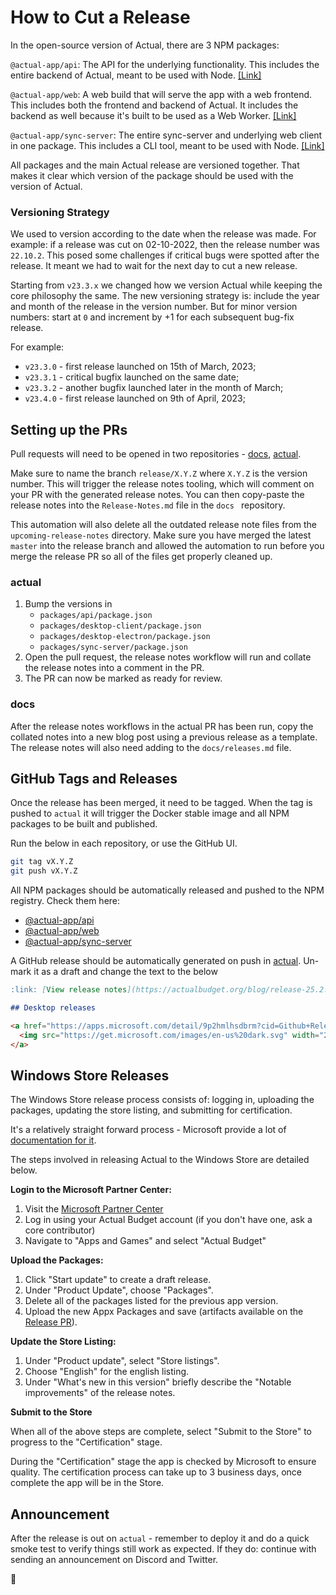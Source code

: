 # How to Cut a Release

In the open-source version of Actual, there are 3 NPM packages:

`@actual-app/api`: The API for the underlying functionality. This includes the entire backend of Actual, meant to be used with Node. [[Link]](https://www.npmjs.com/package/@actual-app/api)

`@actual-app/web`: A web build that will serve the app with a web frontend. This includes both the frontend and backend of Actual. It includes the backend as well because it's built to be used as a Web Worker. [[Link]](https://www.npmjs.com/package/@actual-app/web)

`@actual-app/sync-server`: The entire sync-server and underlying web client in one package. This includes a CLI tool, meant to be used with Node. [[Link]](https://www.npmjs.com/package/@actual-app/sync-server)

All packages and the main Actual release are versioned together. That makes it clear which version of the package should be used with the version of Actual.

### Versioning Strategy

We used to version according to the date when the release was made. For example: if a release was cut on 02-10-2022, then the release number was `22.10.2`. This posed some challenges if critical bugs were spotted after the release. It meant we had to wait for the next day to cut a new release.

Starting from `v23.3.x` we changed how we version Actual while keeping the core philosophy the same. The new versioning strategy is: include the year and month of the release in the version number. But for minor version numbers: start at `0` and increment by +1 for each subsequent bug-fix release.

For example:

- `v23.3.0` - first release launched on 15th of March, 2023;
- `v23.3.1` - critical bugfix launched on the same date;
- `v23.3.2` - another bugfix launched later in the month of March;
- `v23.4.0` - first release launched on 9th of April, 2023;

## Setting up the PRs
Pull requests will need to be opened in two repositories - [docs](https://github.com/actualbudget/docs), [actual](https://github.com/actualbudget/actual).

Make sure to name the branch `release/X.Y.Z` where `X.Y.Z` is the version number. This will trigger the release notes tooling, which will comment on your PR with the generated release notes. You can then copy-paste the release notes into the `Release-Notes.md` file in the `docs ` repository.

This automation will also delete all the outdated release note files from the `upcoming-release-notes` directory. Make sure you have merged the latest `master` into the release branch and allowed the automation to run before you merge the release PR so all of the files get properly cleaned up.

### actual
1. Bump the versions in
   - `packages/api/package.json`
   - `packages/desktop-client/package.json`
   - `packages/desktop-electron/package.json`
   - `packages/sync-server/package.json`
2. Open the pull request, the release notes workflow will run and collate the release notes into a comment in the PR.
3. The PR can now be marked as ready for review.

### docs
After the release notes workflows in the actual PR has been run, copy the collated notes into a new blog post using a previous release as a template. The release notes will also need adding to the `docs/releases.md` file.

## GitHub Tags and Releases

Once the release has been merged, it need to be tagged. When the tag is pushed to `actual` it will trigger the Docker stable image and all NPM packages to be built and published.

Run the below in each repository, or use the GitHub UI.
```bash
git tag vX.Y.Z
git push vX.Y.Z
```

All NPM packages should be automatically released and pushed to the NPM registry. Check them here:
- [@actual-app/api](https://www.npmjs.com/package/@actual-app/api)
- [@actual-app/web](https://www.npmjs.com/package/@actual-app/web)
- [@actual-app/sync-server](https://www.npmjs.com/package/@actual-app/sync-server)

A GitHub release should be automatically generated on push in [actual](https://github.com/actualbudget/actual). Un-mark it as a draft and change the text to the below

```markdown
:link: [View release notes](https://actualbudget.org/blog/release-25.2.0)

## Desktop releases

<a href="https://apps.microsoft.com/detail/9p2hmlhsdbrm?cid=Github+Releases&mode=direct">
  <img src="https://get.microsoft.com/images/en-us%20dark.svg" width="200"/>
</a>
```

## Windows Store Releases

The Windows Store release process consists of: logging in, uploading the packages, updating the store listing, and submitting for certification.

It's a relatively straight forward process - Microsoft provide a lot of [documentation for it](https://learn.microsoft.com/en-gb/windows/apps/publish/publish-your-app/msix/create-app-submission).

The steps involved in releasing Actual to the Windows Store are detailed below.

**Login to the Microsoft Partner Center:**

1. Visit the [Microsoft Partner Center](https://partner.microsoft.com/en-us/dashboard)
2. Log in using your Actual Budget account (if you don't have one, ask a core contributor)
3. Navigate to "Apps and Games" and select "Actual Budget"

**Upload the Packages:**

1. Click "Start update" to create a draft release.
2. Under "Product Update", choose "Packages".
3. Delete all of the packages listed for the previous app version.
4. Upload the new Appx Packages and save (artifacts available on the [Release PR](#release-prs)).

**Update the Store Listing:**

1. Under "Product update", select "Store listings".
2. Choose "English" for the english listing.
3. Under "What's new in this version" briefly describe the "Notable improvements" of the release notes.

**Submit to the Store**

When all of the above steps are complete, select "Submit to the Store" to progress to the "Certification" stage.

During the "Certification" stage the app is checked by Microsoft to ensure quality. The certification process can take up to 3 business days, once complete the app will be in the Store.

## Announcement

After the release is out on `actual` - remember to deploy it and do a quick smoke test to verify things still work as expected. If they do: continue with sending an announcement on Discord and Twitter.

:tada:

